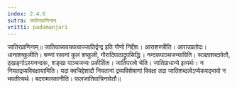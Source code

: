 ```yaml
---
index: 2.4.6
sutra: जातिरप्राणिनाम्‌
vritti: padamanjari
---
```


 जातिरप्राणिनाम्॥ जातिवाच्यवयवत्वाज्जातिर्द्वन्द्व इति गौणो निर्द्देशः। आराशस्त्रीति। आराउप्रतोदः। धानाशष्कुलीति। षण्णां रसानां कुलं शष्कुली, गौरादिपाठाद्रूपसिद्धिः। नन्दकपाञ्चजन्याविति। सञ्ज्ञाशब्दावेतौ, ठ्खङ्गोऽस्यनन्दकः, शङ्खः पाञ्चजन्यः प्रकीर्तितः। जातिपरत्वे चेति। जातिप्राधान्ये इत्यर्थः। न नियतद्रव्यविवक्षायामिति। यदा क्वचिद्देशादौ नियतानां द्रव्यविशेषाणां विवक्षा तदा जातिशब्दत्वेऽप्येकवद्भावो न भवतीत्यर्थः। बदरामलकानीति। फलजातिवाचिनावेतौ॥